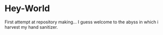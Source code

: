 # Hey-World
First attempt at repository making... I guess
welcome to the abyss in which i harvest my hand sanitizer.
